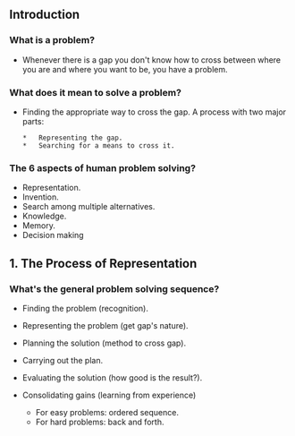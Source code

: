 ## Introduction

### What is a problem?

*	Whenever there is a gap you don't know how to cross between where you are and where you want to be, you have a problem.

### What does it mean to solve a problem?

*	Finding the appropriate way to cross the gap. A process with two major parts:

		*	Representing the gap.
		*	Searching for a means to cross it.

### The 6 aspects of human problem solving?

*	Representation.
*	Invention.
*	Search among multiple alternatives.
*	Knowledge.
*	Memory.
*	Decision making

## 1. The Process of Representation

### What's the general problem solving sequence?

*	Finding the problem (recognition).
*	Representing the problem (get gap's nature).
*	Planning the solution (method to cross gap).
*	Carrying out the plan.
*	Evaluating the solution (how good is the result?).
*	Consolidating gains (learning from experience)

	*	For easy problems: ordered sequence.
	*	For hard problems: back and forth.

	